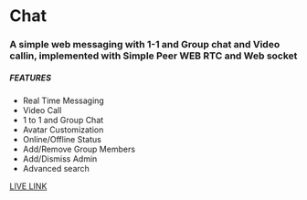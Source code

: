 # Chat
<h3>A simple web messaging with 1-1 and Group chat and Video callin, implemented with Simple Peer WEB RTC and Web socket</h3>

<h5>FEATURES</h5>
<ul>
  <li>Real Time Messaging</li>
  <li>Video Call</li>
  <li>1 to 1 and Group Chat</li>
  <li>Avatar Customization</li>
  <li>Online/Offline Status</li>
  <li>Add/Remove Group Members</li>
  <li>Add/Dismiss Admin</li>
<li>Advanced search</li>

</ul>


<a href="https://yarnchat.netlify.app"> LIVE LINK </a>
